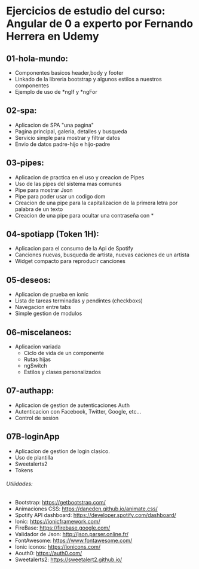 # Ejercicios de estudio del curso: Angular de 0 a experto por Fernando Herrera en Udemy

## 01-hola-mundo: 
* Componentes basicos header,body y footer
* Linkado de la libreria bootstrap y algunos estilos a nuestros componentes
* Ejemplo de uso de *ngIf y *ngFor

## 02-spa:
* Aplicacion de SPA "una pagina"
* Pagina principal, galeria, detalles y busqueda
* Servicio simple para mostrar y filtrar datos
* Envio de datos padre-hijo e hijo-padre

## 03-pipes:
* Aplicacion de practica en el uso y creacion de Pipes
* Uso de las pipes del sistema mas comunes
* Pipe para mostrar Json
* Pipe para poder usar un codigo dom
* Creacion de una pipe para la capitalizacion de la primera letra por palabra de un texto
* Creacion de una pipe para ocultar una contraseña con *

## 04-spotiapp (Token 1H):
* Aplicacion para el consumo de la Api de Spotify
* Canciones nuevas, busqueda de artista, nuevas caciones de un artista
* Widget compacto para reproducir canciones

## 05-deseos:
* Aplicacion de prueba en ionic
* Lista de tareas terminadas y pendintes (checkboxs)
* Navegacion entre tabs
* Simple gestion de modulos

## 06-miscelaneos:
* Aplicacion variada
    * Ciclo de vida de un componente
    * Rutas hijas
    * ngSwitch
    * Estilos y clases personalizados

## 07-authapp:
* Aplicacion de gestion de autenticaciones Auth
* Autenticacion con Facebook, Twitter, Google, etc...
* Control de sesion

## 07B-loginApp
* Aplicacion de gestion de login clasico.
* Uso de plantilla
* Sweetalerts2
* Tokens

###### Utilidades:
* Bootstrap: https://getbootstrap.com/
* Animaciones CSS: https://daneden.github.io/animate.css/
* Spotify API dashboard: https://developer.spotify.com/dashboard/
* Ionic: https://ionicframework.com/
* FireBase: https://firebase.google.com/
* Validador de Json: http://json.parser.online.fr/
* FontAwesome: https://www.fontawesome.com/
* Ionic iconos: https://ionicons.com/
* Aouth0: https://auth0.com/
* Sweetalerts2: https://sweetalert2.github.io/


